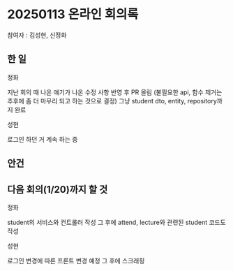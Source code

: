 # 20250113 온라인 회의록

참여자 : 김성현, 신정화

## 한 일

정화

지난 회의 때 나온 얘기가 나온 수정 사항 반영 후 PR 올림
(불필요한 api, 함수 제거는 추후에 좀 더 마무리 되고 하는 것으로 결정)
그냥 student dto, entity, repository까지 완료

성현

로그인 하던 거 계속 하는 중

## 안건

## 다음 회의(1/20)까지 할 것

정화

student의 서비스와 컨트롤러 작성
그 후에 attend, lecture와 관련된 student 코드도 작성

성현

로그인 변경에 따른 프론트 변경 예정
그 후에 스크래핑